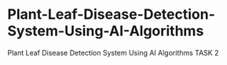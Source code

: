 # Plant-Leaf-Disease-Detection-System-Using-AI-Algorithms
Plant Leaf Disease Detection System Using AI Algorithms TASK 2
